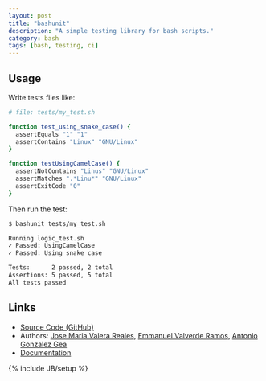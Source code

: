 ```yaml
---
layout: post
title: "bashunit"
description: "A simple testing library for bash scripts."
category: bash
tags: [bash, testing, ci]
---
```


## Usage

Write tests files like:

```bash
# file: tests/my_test.sh

function test_using_snake_case() {
  assertEquals "1" "1"
  assertContains "Linux" "GNU/Linux"
}

function testUsingCamelCase() {
  assertNotContains "Linus" "GNU/Linux"
  assertMatches ".*Linu*" "GNU/Linux"
  assertExitCode "0"
}
```

Then run the test:

```bash
$ bashunit tests/my_test.sh

Running logic_test.sh
✓ Passed: UsingCamelCase
✓ Passed: Using snake case

Tests:      2 passed, 2 total
Assertions: 5 passed, 5 total
All tests passed
```

## Links

* [Source Code (GitHub)](https://github.com/TypedDevs/bashunit)
* Authors: [Jose Maria Valera Reales](https://github.com/Chemaclass), [Emmanuel Valverde Ramos](https://github.com/khru), [Antonio Gonzalez Gea
  ](https://github.com/Tito-Kati)
* [Documentation](https://bashunit.typeddevs.com)

{% include JB/setup %}

